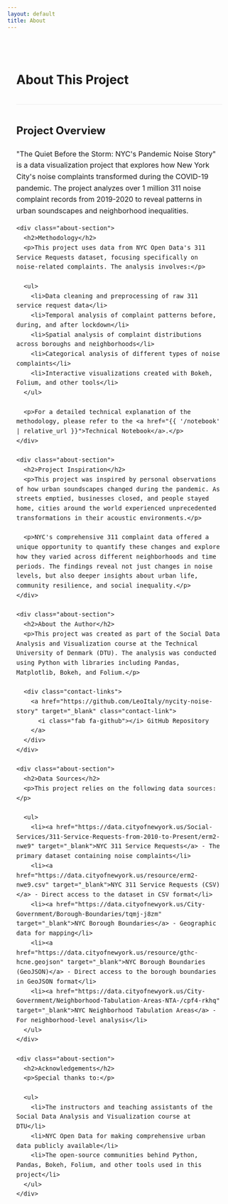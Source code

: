 ```yaml
---
layout: default
title: About
---
```


<div class="about-page">
  <div class="about-header">
    <h1>About This Project</h1>
  </div>

  <div class="about-content">
    <h2>Project Overview</h2>
    <p>"The Quiet Before the Storm: NYC's Pandemic Noise Story" is a data visualization project that explores how New York City's noise complaints transformed during the COVID-19 pandemic. The project analyzes over 1 million 311 noise complaint records from 2019-2020 to reveal patterns in urban soundscapes and neighborhood inequalities.</p>
    
    <div class="about-section">
      <h2>Methodology</h2>
      <p>This project uses data from NYC Open Data's 311 Service Requests dataset, focusing specifically on noise-related complaints. The analysis involves:</p>
      
      <ul>
        <li>Data cleaning and preprocessing of raw 311 service request data</li>
        <li>Temporal analysis of complaint patterns before, during, and after lockdown</li>
        <li>Spatial analysis of complaint distributions across boroughs and neighborhoods</li>
        <li>Categorical analysis of different types of noise complaints</li>
        <li>Interactive visualizations created with Bokeh, Folium, and other tools</li>
      </ul>
      
      <p>For a detailed technical explanation of the methodology, please refer to the <a href="{{ '/notebook' | relative_url }}">Technical Notebook</a>.</p>
    </div>
    
    <div class="about-section">
      <h2>Project Inspiration</h2>
      <p>This project was inspired by personal observations of how urban soundscapes changed during the pandemic. As streets emptied, businesses closed, and people stayed home, cities around the world experienced unprecedented transformations in their acoustic environments.</p>
      
      <p>NYC's comprehensive 311 complaint data offered a unique opportunity to quantify these changes and explore how they varied across different neighborhoods and time periods. The findings reveal not just changes in noise levels, but also deeper insights about urban life, community resilience, and social inequality.</p>
    </div>
    
    <div class="about-section">
      <h2>About the Author</h2>
      <p>This project was created as part of the Social Data Analysis and Visualization course at the Technical University of Denmark (DTU). The analysis was conducted using Python with libraries including Pandas, Matplotlib, Bokeh, and Folium.</p>
      
      <div class="contact-links">
        <a href="https://github.com/LeoItaly/nycity-noise-story" target="_blank" class="contact-link">
          <i class="fab fa-github"></i> GitHub Repository
        </a>
      </div>
    </div>
    
    <div class="about-section">
      <h2>Data Sources</h2>
      <p>This project relies on the following data sources:</p>
      
      <ul>
        <li><a href="https://data.cityofnewyork.us/Social-Services/311-Service-Requests-from-2010-to-Present/erm2-nwe9" target="_blank">NYC 311 Service Requests</a> - The primary dataset containing noise complaints</li>
        <li><a href="https://data.cityofnewyork.us/resource/erm2-nwe9.csv" target="_blank">NYC 311 Service Requests (CSV)</a> - Direct access to the dataset in CSV format</li>
        <li><a href="https://data.cityofnewyork.us/City-Government/Borough-Boundaries/tqmj-j8zm" target="_blank">NYC Borough Boundaries</a> - Geographic data for mapping</li>
        <li><a href="https://data.cityofnewyork.us/resource/gthc-hcne.geojson" target="_blank">NYC Borough Boundaries (GeoJSON)</a> - Direct access to the borough boundaries in GeoJSON format</li>
        <li><a href="https://data.cityofnewyork.us/City-Government/Neighborhood-Tabulation-Areas-NTA-/cpf4-rkhq" target="_blank">NYC Neighborhood Tabulation Areas</a> - For neighborhood-level analysis</li>
      </ul>
    </div>
    
    <div class="about-section">
      <h2>Acknowledgements</h2>
      <p>Special thanks to:</p>
      
      <ul>
        <li>The instructors and teaching assistants of the Social Data Analysis and Visualization course at DTU</li>
        <li>NYC Open Data for making comprehensive urban data publicly available</li>
        <li>The open-source communities behind Python, Pandas, Bokeh, Folium, and other tools used in this project</li>
      </ul>
    </div>
  </div>
</div>

<style>
  .about-page {
    max-width: 900px;
    margin: 0 auto;
    padding: 40px 20px;
  }
  
  .about-header {
    margin-bottom: 40px;
    border-bottom: 1px solid #eaeaea;
    padding-bottom: 20px;
  }
  
  .about-content {
    font-size: 16px;
    line-height: 1.6;
  }
  
  .about-section {
    margin: 40px 0;
    padding: 20px;
    background-color: #f9f9f9;
    border-radius: 8px;
  }
  
  .about-section h2 {
    margin-top: 0;
  }
  
  .contact-links {
    margin-top: 20px;
    display: flex;
    gap: 15px;
  }
  
  .contact-link {
    display: inline-flex;
    align-items: center;
    gap: 8px;
    padding: 8px 16px;
    background-color: #f1f1f1;
    border-radius: 4px;
    text-decoration: none;
    color: #333;
    font-weight: 600;
    transition: background-color 0.2s ease;
  }
  
  .contact-link:hover {
    background-color: #e5e5e5;
    text-decoration: none;
  }
</style>
